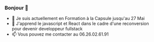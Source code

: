 ### Bonjour 👋

- 🔭 Je suis actuellement en Formation à la Capsule jusqu'au 27 Mai
- 🌱 J'apprend le javascript et React dans le cadre d'une reconversion pour devenir developpeur fullstack
- 📫 Vous pouvez me contacter au 06.26.02.61.91

<!--
**JulienNoel/juliennoel** is a ✨ _special_ ✨ repository because its `README.md` (this file) appears on your GitHub profile.

Here are some ideas to get you started:

- 🔭 Je suis actuellement en Formation à la Capsule jusqu'au 27 Mai
- 🌱 J'apprend le javascript et React dans le cadre d'une reconversion
- 📫 Vous pouvez me contacter au 06.26.02.61.91

-->
